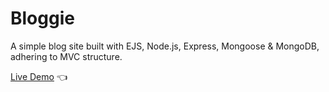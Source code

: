 # Bloggie

A simple blog site built with EJS, Node.js, Express, Mongoose & MongoDB, adhering to MVC structure.

[Live Demo]() :point_left:
